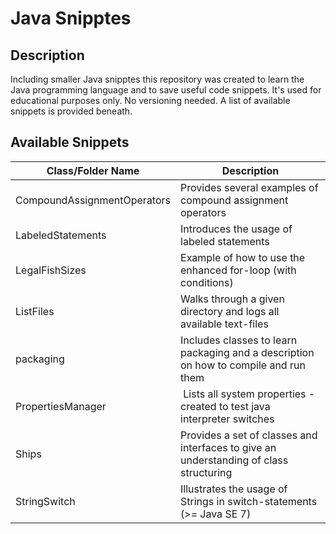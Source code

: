 # Java Snipptes #
## Description ##
Including smaller Java snipptes this repository was created to learn the Java programming language and to save useful code snippets. It's used for educational purposes only. No versioning needed. A list of available snippets is provided beneath.

## Available Snippets ##
| Class/Folder Name | Description |
|------------|-------------|
| CompoundAssignmentOperators | Provides several examples of compound assignment operators |
| LabeledStatements | Introduces the usage of labeled statements |
| LegalFishSizes | Example of how to use the enhanced for-loop (with conditions) |
| ListFiles | Walks through a given directory and logs all available text-files |
| packaging | Includes classes to learn packaging and a description on how to compile and run them |
| PropertiesManager | Lists all system properties - created to test java interpreter switches |
| Ships | Provides a set of classes and interfaces to give an understanding of class structuring |
| StringSwitch | Illustrates the usage of Strings in switch-statements (>= Java SE 7) |